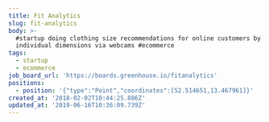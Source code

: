 ```yaml
---
title: Fit Analytics
slug: fit-analytics
body: >-
  #startup doing clothing size recommendations for online customers by measuring
  individual dimensions via webcams #ecommerce
tags:
  - startup
  - ecommerce
job_board_url: 'https://boards.greenhouse.io/fitanalytics'
positions:
  - position: '{"type":"Point","coordinates":[52.514651,13.467961]}'
created_at: '2018-02-02T10:44:25.886Z'
updated_at: '2019-06-16T10:36:09.739Z'
---
```


